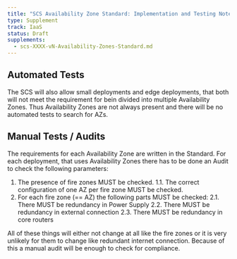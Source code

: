 ```yaml
---
title: "SCS Availability Zone Standard: Implementation and Testing Notes"
type: Supplement
track: IaaS
status: Draft
supplements:
  - scs-XXXX-vN-Availability-Zones-Standard.md
---
```


## Automated Tests

The SCS will also allow small deployments and edge deployments, that both will not meet the requirement for bein divided into multiple Availability Zones.
Thus Availability Zones are not always present and there will be no automated tests to search for AZs.

## Manual Tests / Audits

The requirements for each Availability Zone are written in the Standard.
For each deployment, that uses Availability Zones there has to be done an Audit to check the following parameters:

1. The presence of fire zones MUST be checked.
1.1. The correct configuration of one AZ per fire zone MUST be checked.
2. For each fire zone (== AZ) the following parts MUST be checked:
2.1. There MUST be redundancy in Power Supply
2.2. There MUST be redundancy in external connection
2.3. There MUST be redundancy in core routers
   
All of these things will either not change at all like the fire zones or it is very unlikely for them to change like redundant internet connection.
Because of this a manual audit will be enough to check for compliance.
